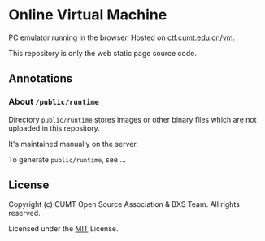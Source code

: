 # Online Virtual Machine

PC emulator running in the browser. Hosted on [ctf.cumt.edu.cn/vm](https://ctf.cumt.edu.cn/vm).

This repository is only the web static page source code.

## Annotations

### About `/public/runtime`

Directory `public/runtime` stores images or other binary files which are not uploaded in this repository.

It's maintained manually on the server.

To generate `public/runtime`, see ...

## License

Copyright (c) CUMT Open Source Association & BXS Team. All rights reserved.

Licensed under the [MIT](LICENSE) License.
